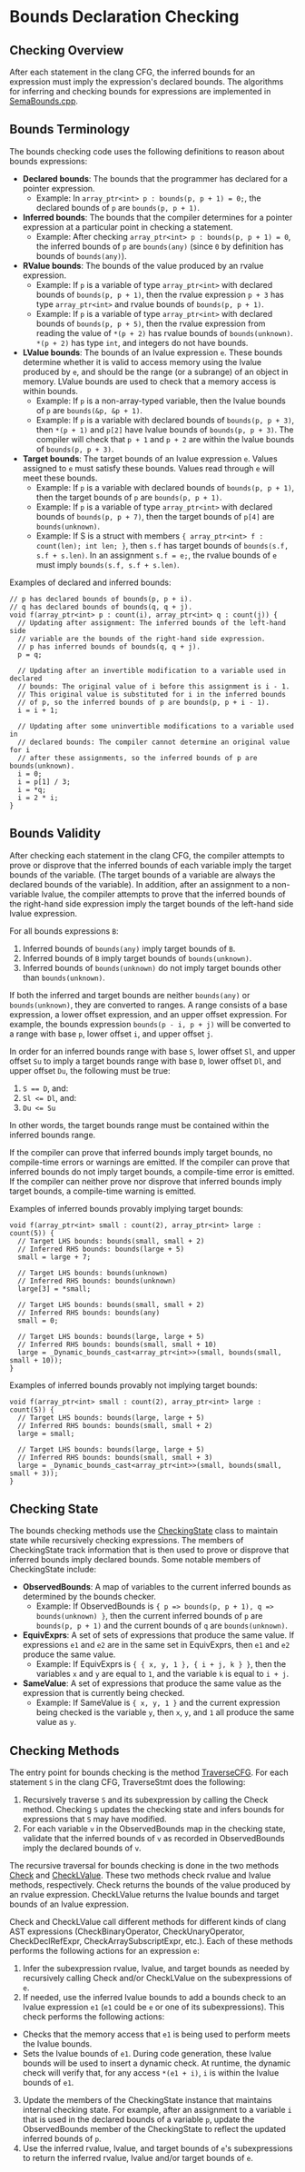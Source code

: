 # Bounds Declaration Checking

## Checking Overview
After each statement in the clang CFG, the inferred bounds for an expression
must imply the expression's declared bounds. The algorithms for inferring and
checking bounds for expressions are implemented in [SemaBounds.cpp](https://github.com/microsoft/checkedc-clang/blob/master/clang/lib/Sema/SemaBounds.cpp).

## Bounds Terminology
The bounds checking code uses the following definitions to reason about
bounds expressions:
- **Declared bounds**: The bounds that the programmer has declared for a
pointer expression.
  - Example: In `array_ptr<int> p : bounds(p, p + 1) = 0;`, the declared bounds
  of `p` are `bounds(p, p + 1)`.
- **Inferred bounds**: The bounds that the compiler determines for a pointer
expression at a particular point in checking a statement.
  - Example: After checking `array_ptr<int> p : bounds(p, p + 1) = 0`, the
  inferred bounds of `p` are `bounds(any)` (since `0` by definition has
  bounds of `bounds(any)`).
- **RValue bounds**: The bounds of the value produced by an rvalue expression.
  - Example: If `p` is a variable of type `array_ptr<int>` with declared bounds
  of `bounds(p, p + 1)`, then the rvalue expression `p + 3` has type
  `array_ptr<int>` and rvalue bounds of `bounds(p, p + 1)`.
  - Example: If `p` is a variable of type `array_ptr<int>` with declared bounds
  of `bounds(p, p + 5)`, then the rvalue expression from reading the value of
  `*(p + 2)` has rvalue bounds of `bounds(unknown)`. `*(p + 2)` has type `int`,
  and integers do not have bounds.
- **LValue bounds**: The bounds of an lvalue expression `e`. These bounds
determine whether it is valid to access memory using the lvalue produced by
`e`, and should be the range (or a subrange) of an object in memory. LValue
bounds are used to check that a memory access is within bounds.
  - Example: If `p` is a non-array-typed variable, then the lvalue bounds
  of `p` are `bounds(&p, &p + 1)`.
  - Example: If `p` is a variable with declared bounds of `bounds(p, p + 3)`,
  then `*(p + 1)` and `p[2]` have lvalue bounds of `bounds(p, p + 3)`. The
  compiler will check that `p + 1` and `p + 2` are within the lvalue bounds of
  `bounds(p, p + 3)`.
- **Target bounds**: The target bounds of an lvalue expression `e`. Values
assigned to `e` must satisfy these bounds. Values read through `e` will
meet these bounds.
  - Example: If `p` is a variable with declared bounds of `bounds(p, p + 1)`,
  then the target bounds of `p` are `bounds(p, p + 1)`.
  - Example: If `p` is a variable of type `array_ptr<int>` with declared
  bounds of `bounds(p, p + 7)`, then the target bounds of `p[4]` are
  `bounds(unknown)`.
  - Example: If S is a struct with members
  `{ array_ptr<int> f : count(len); int len; }`, then `s.f` has target bounds
  of `bounds(s.f, s.f + s.len)`. In an assignment `s.f = e;`, the rvalue bounds
  of `e` must imply `bounds(s.f, s.f + s.len)`.

Examples of declared and inferred bounds:
```
// p has declared bounds of bounds(p, p + i).
// q has declared bounds of bounds(q, q + j).
void f(array_ptr<int> p : count(i), array_ptr<int> q : count(j)) {
  // Updating after assignment: The inferred bounds of the left-hand side
  // variable are the bounds of the right-hand side expression.
  // p has inferred bounds of bounds(q, q + j).
  p = q;

  // Updating after an invertible modification to a variable used in declared
  // bounds: The original value of i before this assignment is i - 1.
  // This original value is substituted for i in the inferred bounds
  // of p, so the inferred bounds of p are bounds(p, p + i - 1).
  i = i + 1;

  // Updating after some uninvertible modifications to a variable used in
  // declared bounds: The compiler cannot determine an original value for i
  // after these assignments, so the inferred bounds of p are bounds(unknown).
  i = 0;
  i = p[1] / 3;
  i = *q;
  i = 2 * i;
}
```

## Bounds Validity
After checking each statement in the clang CFG, the compiler attempts to prove
or disprove that the inferred bounds of each variable imply the target bounds
of the variable. (The target bounds of a variable are always the declared
bounds of the variable). In addition, after an assignment to a non-variable
lvalue, the compiler attempts to prove that the inferred bounds of the
right-hand side expression imply the target bounds of the left-hand side
lvalue expression.

For all bounds expressions `B`:
1. Inferred bounds of `bounds(any)` imply target bounds of `B`.
2. Inferred bounds of `B` imply target bounds of `bounds(unknown)`.
3. Inferred bounds of `bounds(unknown)` do not imply target bounds
other than `bounds(unknown)`.

If both the inferred and target bounds are neither `bounds(any)` or
`bounds(unknown)`, they are converted to ranges. A range consists of a
base expression, a lower offset expression, and an upper offset expression.
For example, the bounds expression `bounds(p - i, p + j)` will be converted to
a range with base `p`, lower offset `i`, and upper offset `j`.

In order for an inferred bounds range with base `S`, lower offset `Sl`, and
upper offset `Su` to imply a target bounds range with base `D`, lower offset
`Dl`, and upper offset `Du`, the following must be true:
1. `S == D`, and:
2. `Sl <= Dl`, and:
3. `Du <= Su`

In other words, the target bounds range must be contained within the inferred
bounds range.

If the compiler can prove that inferred bounds imply target bounds, no
compile-time errors or warnings are emitted. If the compiler can prove that
inferred bounds do not imply target bounds, a compile-time error is emitted.
If the compiler can neither prove nor disprove that inferred bounds imply
target bounds, a compile-time warning is emitted.

Examples of inferred bounds provably implying target bounds:
```
void f(array_ptr<int> small : count(2), array_ptr<int> large : count(5)) {
  // Target LHS bounds: bounds(small, small + 2)
  // Inferred RHS bounds: bounds(large + 5)
  small = large + 7;

  // Target LHS bounds: bounds(unknown)
  // Inferred RHS bounds: bounds(unknown)
  large[3] = *small;

  // Target LHS bounds: bounds(small, small + 2)
  // Inferred RHS bounds: bounds(any)
  small = 0;

  // Target LHS bounds: bounds(large, large + 5)
  // Inferred RHS bounds: bounds(small, small + 10)
  large = _Dynamic_bounds_cast<array_ptr<int>>(small, bounds(small, small + 10));
}
```

Examples of inferred bounds provably not implying target bounds:
```
void f(array_ptr<int> small : count(2), array_ptr<int> large : count(5)) {
  // Target LHS bounds: bounds(large, large + 5)
  // Inferred RHS bounds: bounds(small, small + 2)
  large = small;

  // Target LHS bounds: bounds(large, large + 5)
  // Inferred RHS bounds: bounds(small, small + 3)
  large = _Dynamic_bounds_cast<array_ptr<int>>(small, bounds(small, small + 3));
}
```

## Checking State
The bounds checking methods use the [CheckingState](https://github.com/microsoft/checkedc-clang/blob/master/clang/lib/Sema/SemaBounds.cpp#L661)
class to maintain state while recursively checking expressions. The members
of CheckingState track information that is then used to prove or disprove
that inferred bounds imply declared bounds. Some notable members of
CheckingState include:
- **ObservedBounds**: A map of variables to the current inferred bounds as
determined by the bounds checker.
  - Example: If ObservedBounds is `{ p => bounds(p, p + 1), q => bounds(unknown) }`,
  then the current inferred bounds of `p` are `bounds(p, p + 1)` and the
  current bounds of `q` are `bounds(unknown)`.
- **EquivExprs**: A set of sets of expressions that produce the same value. If
expressions `e1` and `e2` are in the same set in EquivExprs, then `e1` and `e2`
produce the same value.
  - Example: If EquivExprs is `{ { x, y, 1 }, { i + j, k } }`, then the
  variables `x` and `y` are equal to `1`, and the variable `k` is equal
  to `i + j`.
- **SameValue**: A set of expressions that produce the same value as the
expression that is currently being checked.
  - Example: If SameValue is `{ x, y, 1 }` and the current expression being
  checked is the variable `y`, then `x`, `y`, and `1` all produce the same
  value as `y`.

## Checking Methods
The entry point for bounds checking is the method [TraverseCFG](https://github.com/microsoft/checkedc-clang/blob/master/clang/lib/Sema/SemaBounds.cpp#L2317). For each statement `S` in the
clang CFG, TraverseStmt does the following:

1. Recursively traverse `S` and its subexpression by calling the Check method.
Checking `S` updates the checking state and infers bounds for expressions that
`S` may have modified.
2. For each variable `v` in the ObservedBounds map in the checking state,
validate that the inferred bounds of `v` as recorded in ObservedBounds imply
the declared bounds of `v`.

The recursive traversal for bounds checking is done in the two methods
[Check](https://github.com/microsoft/checkedc-clang/blob/master/clang/lib/Sema/SemaBounds.cpp#L2501) and [CheckLValue](https://github.com/microsoft/checkedc-clang/blob/master/clang/lib/Sema/SemaBounds.cpp#L2501).
These two methods check rvalue and lvalue methods, respectively. Check returns
the bounds of the value produced by an rvalue expression. CheckLValue returns
the lvalue bounds and target bounds of an lvalue expression.

Check and CheckLValue call different methods for different kinds of clang AST
expressions (CheckBinaryOperator, CheckUnaryOperator, CheckDeclRefExpr,
CheckArraySubscriptExpr, etc.). Each of these methods performs the following
actions for an expression `e`:
1. Infer the subexpression rvalue, lvalue, and target bounds as needed by
recursively calling Check and/or CheckLValue on the subexpressions of `e`.
2. If needed, use the inferred lvalue bounds to add a bounds check to an
lvalue expression `e1` (`e1` could be `e` or one of its subexpressions).
This check performs the following actions:
  * Checks that the memory access that `e1` is being used to perform
  meets the lvalue bounds.
  * Sets the lvalue bounds of `e1`. During code generation, these lvalue
  bounds will be used to insert a dynamic check. At runtime, the dynamic
  check will verify that, for any access `*(e1 + i)`, `i` is within the
  lvalue bounds of `e1`.
3. Update the members of the CheckingState instance that maintains internal
checking state. For example, after an assignment to a variable `i` that is
used in the declared bounds of a variable `p`, update the ObservedBounds member
of the CheckingState to reflect the updated inferred bounds of `p`.
4. Use the inferred rvalue, lvalue, and target bounds of `e`'s subexpressions
to return the inferred rvalue, lvalue and/or target bounds of `e`.
  